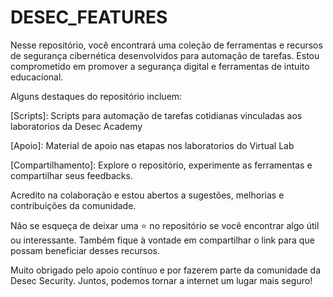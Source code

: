 # DESEC_FEATURES

Nesse repositório, você encontrará uma coleção de ferramentas e recursos de segurança cibernética desenvolvidos para automação de tarefas. Estou comprometido em promover a segurança digital e ferramentas de intuito educacional.

Alguns destaques do repositório incluem:

[Scripts]: Scripts para automação de tarefas cotidianas vinculadas aos laboratorios da Desec Academy

[Apoio]: Material de apoio nas etapas nos laboratorios do Virtual Lab

[Compartilhamento]: Explore o repositório, experimente as ferramentas e compartilhar seus feedbacks.

Acredito na colaboração e estou abertos a sugestões, melhorias e contribuições da comunidade.

Não se esqueça de deixar uma ⭐ no repositório se você encontrar algo útil ou interessante. Também fique à vontade em compartilhar o link para que possam beneficiar desses recursos.

Muito obrigado pelo apoio contínuo e por fazerem parte da comunidade da Desec Security. Juntos, podemos tornar a internet um lugar mais seguro!
 
